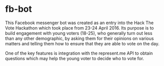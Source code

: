 # fb-bot
This Facebook messenger bot was created as an entry into the Hack The Vote Hackathon which took place from 23-24 April 2016. Its purpose is to build engagement with young voters (18-25), who generally turn out less than any other demographic, by asking them for their opinions on various matters and telling them how to ensure that they are able to vote on the day. 

One of the key features is integration with the represent.me API to obtain questions which may help the young voter to decide who to vote for. 
